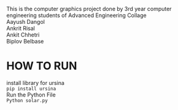 This is the computer graphics project done by 3rd year computer engineering students of Advanced Engineering Collage<br> 
Aayush Dangol<br>
Ankrit Risal<br>
Ankit Chhetri<br>
Biplov Belbase<br>

# HOW TO RUN 
install library for ursina<br>
``` pip install ursina ```<br>
Run the Python File<br>
``` Python solar.py ```<br>



